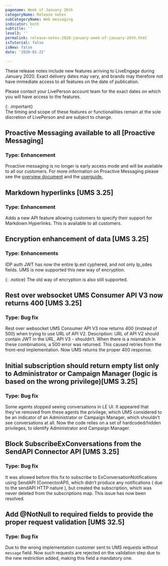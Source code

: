 ```yaml
---
pagename: Week of January 26th
categoryName: Release notes
subCategoryName: Web messaging
indicator: both
subtitle: ''
level3: ''
permalink: release-notes-2020-january-week-of-january-26th.html
isTutorial: false
isNew: false
date: '2020-01-22'

---
```


These release notes include new features arriving to LiveEngage during January 2020. Exact delivery dates may vary, and brands may therefore not have immediate access to all features on the date of publication.

Please contact your LivePerson account team for the exact dates on which you will have access to the features.

{: .important}  
The timing and scope of these features or functionalities remain at the sole discretion of LivePerson and are subject to change.

## Proactive Messaging available to all [Proactive Messaging] 
### Type: Enhancement
Proactive messaging is no longer is early access mode and will be available to all our customers.
For more information on Proactive Messaging please see the [overview document](https://knowledge.liveperson.com/messaging-channels-proactive-messaging-proactive-messaging-overview.html)
 and the [userguide.](https://knowledge.liveperson.com/messaging-channels-proactive-messaging-proactive-messaging-user-guide.html)

## Markdown hyperlinks [UMS 3.25] 
### Type: Enhancement

Adds a new API feature allowing customers to specify their support for Markdown Hyperlinks. This is available to all customers. 

## Encryption enhancement of data [UMS 3.25]
### Type: Enhancements
IDP auth JWT has now the entire lp.ext cyphered, and not only lp_sdes fields. UMS is now supported this new way of encryption. 

{: .notice}
The old way of encryption is also still supported.

## Rest over websocket UMS Consumer API V3 now returns 400 [UMS 3.25]
### Type: Bug fix
Rest over websocket UMS Consumer API V3 now returns 400 (instead of 500) when trying to use URL of API V2.
Description: URL of API V2 should contain JWT in the URL, API V3 - shouldn’t. When there is a mismatch in these combinations, a 500 error was returned. This caused retries from the front-end implementation. 
Now UMS returns the proper 400 response.    

## Initial subscription should return empty list only to Administrator or Campaign Manager (logic is based on the wrong privilege)[UMS 3.25]
### Type: Bug fix

Some agents stopped seeing conversations in LE UI. It appeared that they’ve removed from these agents the privilege, which UMS considered to be an indicator of an Administrator or Campaign Manager, which shouldn’t see conversations at all. 
Now the code relies on a set of hardcoded/hidden privileges, to identify Administrator and Campaign Manager.

## Block SubscribeExConversations from the SendAPI Connector API [UMS 3.25]
### Type: Bug fix
It was allowed before this fix to subscribe to ExConversationNotifications using SendAPI (ConnectorAPI), which didn’t produce any notifications ( due to the sendAPI HTTP nature ), but created the subscription, which was never deleted from the subscriptions map. 
This issue has now been resolved.

## Add @NotNull to required fields to provide the proper request validation [UMS 32.5] 
### Type: Bug fix

Due to the wrong implementation customer sent to UMS requests without `message` field.
Now such requests are rejected on the validation step due to the new restriction added, making this field a mandatory one.

